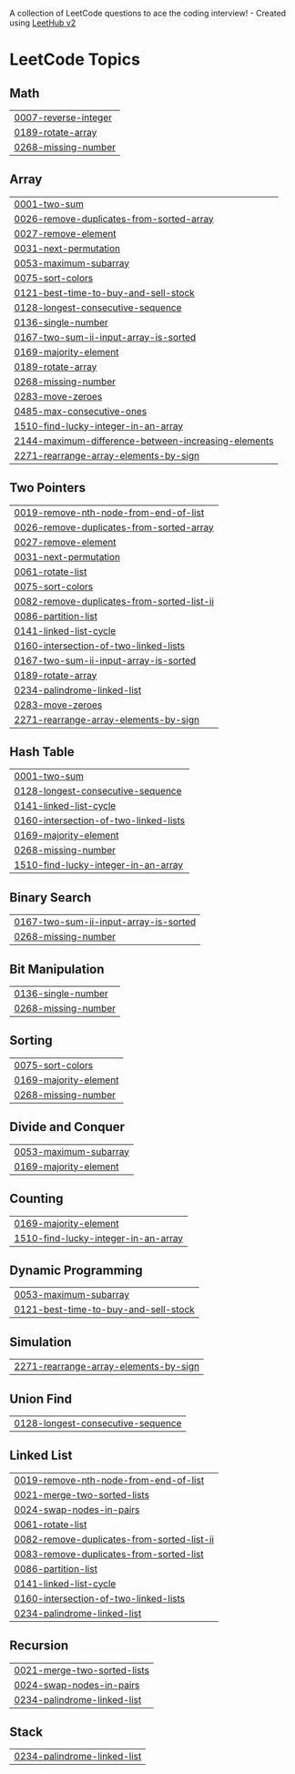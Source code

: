 A collection of LeetCode questions to ace the coding interview! - Created using [LeetHub v2](https://github.com/arunbhardwaj/LeetHub-2.0)
<!---LeetCode Topics Start-->
# LeetCode Topics
## Math
|  |
| ------- |
| [0007-reverse-integer](https://github.com/vasantibendre06/LeetCode/tree/master/0007-reverse-integer) |
| [0189-rotate-array](https://github.com/vasantibendre06/LeetCode/tree/master/0189-rotate-array) |
| [0268-missing-number](https://github.com/vasantibendre06/LeetCode/tree/master/0268-missing-number) |
## Array
|  |
| ------- |
| [0001-two-sum](https://github.com/vasantibendre06/LeetCode/tree/master/0001-two-sum) |
| [0026-remove-duplicates-from-sorted-array](https://github.com/vasantibendre06/LeetCode/tree/master/0026-remove-duplicates-from-sorted-array) |
| [0027-remove-element](https://github.com/vasantibendre06/LeetCode/tree/master/0027-remove-element) |
| [0031-next-permutation](https://github.com/vasantibendre06/LeetCode/tree/master/0031-next-permutation) |
| [0053-maximum-subarray](https://github.com/vasantibendre06/LeetCode/tree/master/0053-maximum-subarray) |
| [0075-sort-colors](https://github.com/vasantibendre06/LeetCode/tree/master/0075-sort-colors) |
| [0121-best-time-to-buy-and-sell-stock](https://github.com/vasantibendre06/LeetCode/tree/master/0121-best-time-to-buy-and-sell-stock) |
| [0128-longest-consecutive-sequence](https://github.com/vasantibendre06/LeetCode/tree/master/0128-longest-consecutive-sequence) |
| [0136-single-number](https://github.com/vasantibendre06/LeetCode/tree/master/0136-single-number) |
| [0167-two-sum-ii-input-array-is-sorted](https://github.com/vasantibendre06/LeetCode/tree/master/0167-two-sum-ii-input-array-is-sorted) |
| [0169-majority-element](https://github.com/vasantibendre06/LeetCode/tree/master/0169-majority-element) |
| [0189-rotate-array](https://github.com/vasantibendre06/LeetCode/tree/master/0189-rotate-array) |
| [0268-missing-number](https://github.com/vasantibendre06/LeetCode/tree/master/0268-missing-number) |
| [0283-move-zeroes](https://github.com/vasantibendre06/LeetCode/tree/master/0283-move-zeroes) |
| [0485-max-consecutive-ones](https://github.com/vasantibendre06/LeetCode/tree/master/0485-max-consecutive-ones) |
| [1510-find-lucky-integer-in-an-array](https://github.com/vasantibendre06/LeetCode/tree/master/1510-find-lucky-integer-in-an-array) |
| [2144-maximum-difference-between-increasing-elements](https://github.com/vasantibendre06/LeetCode/tree/master/2144-maximum-difference-between-increasing-elements) |
| [2271-rearrange-array-elements-by-sign](https://github.com/vasantibendre06/LeetCode/tree/master/2271-rearrange-array-elements-by-sign) |
## Two Pointers
|  |
| ------- |
| [0019-remove-nth-node-from-end-of-list](https://github.com/vasantibendre06/LeetCode/tree/master/0019-remove-nth-node-from-end-of-list) |
| [0026-remove-duplicates-from-sorted-array](https://github.com/vasantibendre06/LeetCode/tree/master/0026-remove-duplicates-from-sorted-array) |
| [0027-remove-element](https://github.com/vasantibendre06/LeetCode/tree/master/0027-remove-element) |
| [0031-next-permutation](https://github.com/vasantibendre06/LeetCode/tree/master/0031-next-permutation) |
| [0061-rotate-list](https://github.com/vasantibendre06/LeetCode/tree/master/0061-rotate-list) |
| [0075-sort-colors](https://github.com/vasantibendre06/LeetCode/tree/master/0075-sort-colors) |
| [0082-remove-duplicates-from-sorted-list-ii](https://github.com/vasantibendre06/LeetCode/tree/master/0082-remove-duplicates-from-sorted-list-ii) |
| [0086-partition-list](https://github.com/vasantibendre06/LeetCode/tree/master/0086-partition-list) |
| [0141-linked-list-cycle](https://github.com/vasantibendre06/LeetCode/tree/master/0141-linked-list-cycle) |
| [0160-intersection-of-two-linked-lists](https://github.com/vasantibendre06/LeetCode/tree/master/0160-intersection-of-two-linked-lists) |
| [0167-two-sum-ii-input-array-is-sorted](https://github.com/vasantibendre06/LeetCode/tree/master/0167-two-sum-ii-input-array-is-sorted) |
| [0189-rotate-array](https://github.com/vasantibendre06/LeetCode/tree/master/0189-rotate-array) |
| [0234-palindrome-linked-list](https://github.com/vasantibendre06/LeetCode/tree/master/0234-palindrome-linked-list) |
| [0283-move-zeroes](https://github.com/vasantibendre06/LeetCode/tree/master/0283-move-zeroes) |
| [2271-rearrange-array-elements-by-sign](https://github.com/vasantibendre06/LeetCode/tree/master/2271-rearrange-array-elements-by-sign) |
## Hash Table
|  |
| ------- |
| [0001-two-sum](https://github.com/vasantibendre06/LeetCode/tree/master/0001-two-sum) |
| [0128-longest-consecutive-sequence](https://github.com/vasantibendre06/LeetCode/tree/master/0128-longest-consecutive-sequence) |
| [0141-linked-list-cycle](https://github.com/vasantibendre06/LeetCode/tree/master/0141-linked-list-cycle) |
| [0160-intersection-of-two-linked-lists](https://github.com/vasantibendre06/LeetCode/tree/master/0160-intersection-of-two-linked-lists) |
| [0169-majority-element](https://github.com/vasantibendre06/LeetCode/tree/master/0169-majority-element) |
| [0268-missing-number](https://github.com/vasantibendre06/LeetCode/tree/master/0268-missing-number) |
| [1510-find-lucky-integer-in-an-array](https://github.com/vasantibendre06/LeetCode/tree/master/1510-find-lucky-integer-in-an-array) |
## Binary Search
|  |
| ------- |
| [0167-two-sum-ii-input-array-is-sorted](https://github.com/vasantibendre06/LeetCode/tree/master/0167-two-sum-ii-input-array-is-sorted) |
| [0268-missing-number](https://github.com/vasantibendre06/LeetCode/tree/master/0268-missing-number) |
## Bit Manipulation
|  |
| ------- |
| [0136-single-number](https://github.com/vasantibendre06/LeetCode/tree/master/0136-single-number) |
| [0268-missing-number](https://github.com/vasantibendre06/LeetCode/tree/master/0268-missing-number) |
## Sorting
|  |
| ------- |
| [0075-sort-colors](https://github.com/vasantibendre06/LeetCode/tree/master/0075-sort-colors) |
| [0169-majority-element](https://github.com/vasantibendre06/LeetCode/tree/master/0169-majority-element) |
| [0268-missing-number](https://github.com/vasantibendre06/LeetCode/tree/master/0268-missing-number) |
## Divide and Conquer
|  |
| ------- |
| [0053-maximum-subarray](https://github.com/vasantibendre06/LeetCode/tree/master/0053-maximum-subarray) |
| [0169-majority-element](https://github.com/vasantibendre06/LeetCode/tree/master/0169-majority-element) |
## Counting
|  |
| ------- |
| [0169-majority-element](https://github.com/vasantibendre06/LeetCode/tree/master/0169-majority-element) |
| [1510-find-lucky-integer-in-an-array](https://github.com/vasantibendre06/LeetCode/tree/master/1510-find-lucky-integer-in-an-array) |
## Dynamic Programming
|  |
| ------- |
| [0053-maximum-subarray](https://github.com/vasantibendre06/LeetCode/tree/master/0053-maximum-subarray) |
| [0121-best-time-to-buy-and-sell-stock](https://github.com/vasantibendre06/LeetCode/tree/master/0121-best-time-to-buy-and-sell-stock) |
## Simulation
|  |
| ------- |
| [2271-rearrange-array-elements-by-sign](https://github.com/vasantibendre06/LeetCode/tree/master/2271-rearrange-array-elements-by-sign) |
## Union Find
|  |
| ------- |
| [0128-longest-consecutive-sequence](https://github.com/vasantibendre06/LeetCode/tree/master/0128-longest-consecutive-sequence) |
## Linked List
|  |
| ------- |
| [0019-remove-nth-node-from-end-of-list](https://github.com/vasantibendre06/LeetCode/tree/master/0019-remove-nth-node-from-end-of-list) |
| [0021-merge-two-sorted-lists](https://github.com/vasantibendre06/LeetCode/tree/master/0021-merge-two-sorted-lists) |
| [0024-swap-nodes-in-pairs](https://github.com/vasantibendre06/LeetCode/tree/master/0024-swap-nodes-in-pairs) |
| [0061-rotate-list](https://github.com/vasantibendre06/LeetCode/tree/master/0061-rotate-list) |
| [0082-remove-duplicates-from-sorted-list-ii](https://github.com/vasantibendre06/LeetCode/tree/master/0082-remove-duplicates-from-sorted-list-ii) |
| [0083-remove-duplicates-from-sorted-list](https://github.com/vasantibendre06/LeetCode/tree/master/0083-remove-duplicates-from-sorted-list) |
| [0086-partition-list](https://github.com/vasantibendre06/LeetCode/tree/master/0086-partition-list) |
| [0141-linked-list-cycle](https://github.com/vasantibendre06/LeetCode/tree/master/0141-linked-list-cycle) |
| [0160-intersection-of-two-linked-lists](https://github.com/vasantibendre06/LeetCode/tree/master/0160-intersection-of-two-linked-lists) |
| [0234-palindrome-linked-list](https://github.com/vasantibendre06/LeetCode/tree/master/0234-palindrome-linked-list) |
## Recursion
|  |
| ------- |
| [0021-merge-two-sorted-lists](https://github.com/vasantibendre06/LeetCode/tree/master/0021-merge-two-sorted-lists) |
| [0024-swap-nodes-in-pairs](https://github.com/vasantibendre06/LeetCode/tree/master/0024-swap-nodes-in-pairs) |
| [0234-palindrome-linked-list](https://github.com/vasantibendre06/LeetCode/tree/master/0234-palindrome-linked-list) |
## Stack
|  |
| ------- |
| [0234-palindrome-linked-list](https://github.com/vasantibendre06/LeetCode/tree/master/0234-palindrome-linked-list) |
<!---LeetCode Topics End-->